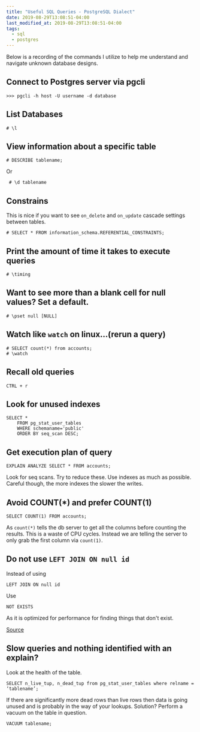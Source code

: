 ```yaml
---
title: "Useful SQL Queries - PostgreSQL Dialect"
date: 2019-08-29T13:08:51-04:00
last_modified_at: 2019-08-29T13:08:51-04:00
tags:
  - sql
  - postgres
---
```


Below is a recording of the commands I utilize to help me understand and navigate unknown database designs.


## Connect to Postgres server via pgcli

```
>>> pgcli -h host -U username -d database
```

## List Databases

```
# \l
```

## View information about a specific table

```
# DESCRIBE tablename;
```

Or 

```
 # \d tablename
```

## Constrains

This is nice if you want to see `on_delete` and `on_update` cascade settings between tables.

```
# SELECT * FROM information_schema.REFERENTIAL_CONSTRAINTS;
```

## Print the amount of time it takes to execute queries

```
# \timing
```

## Want to see more than a blank cell for null values? Set a default.

```
# \pset null [NULL]
```

## Watch like `watch` on linux...(rerun a query)

```
# SELECT count(*) from accounts;
# \watch
```

## Recall old queries

```
CTRL + r
```

## Look for unused indexes

```
SELECT *
    FROM pg_stat_user_tables
    WHERE schemaname='public'
    ORDER BY seq_scan DESC;
```

## Get execution plan of query

```
EXPLAIN ANALYZE SELECT * FROM accounts;
```

Look for seq scans. Try to reduce these. Use indexes as much as possible. Careful though, the more indexes the slower the writes.

## Avoid COUNT(*) and prefer COUNT(1)

```
SELECT COUNT(1) FROM accounts;
```

As `count(*)` tells the db server to get all the columns before counting the results. This is a waste of CPU cycles. Instead we are telling the server to only grab the first column via `count(1)`.

## Do not use `LEFT JOIN ON null id`

Instead of using 

```
LEFT JOIN ON null id
```

Use

```
NOT EXISTS
```

As it is optimized for performance for finding things that don't exist. 

[Source](https://marmelab.com/blog/2019/02/13/how-to-improve-postgres-performances.html) 

## Slow queries and nothing identified with an explain?

Look at the health of the table.

```
SELECT n_live_tup, n_dead_tup from pg_stat_user_tables where relname = ‘tablename’;
```

If there are significantly more dead rows than live rows then data is going unused and is probably in the way of your lookups. Solution? Perform a vacuum on the table in question.

```
VACUUM tablename;
```

